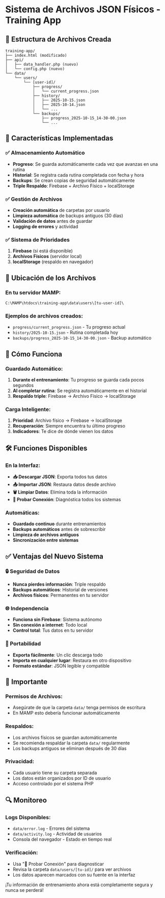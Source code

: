 # Sistema de Archivos JSON Físicos - Training App

## 📁 Estructura de Archivos Creada

```
training-app/
├── index.html (modificado)
├── api/
│   ├── data_handler.php (nuevo)
│   └── config.php (nuevo)
└── data/
    └── users/
        └── [user-id]/
            ├── progress/
            │   └── current_progress.json
            ├── history/
            │   ├── 2025-10-15.json
            │   ├── 2025-10-14.json
            │   └── ...
            └── backups/
                ├── progress_2025-10-15_14-30-00.json
                └── ...
```

## 🚀 Características Implementadas

### ✅ Almacenamiento Automático
- **Progreso**: Se guarda automáticamente cada vez que avanzas en una rutina
- **Historial**: Se registra cada rutina completada con fecha y hora
- **Backups**: Se crean copias de seguridad automáticamente
- **Triple Respaldo**: Firebase + Archivo Físico + localStorage

### ✅ Gestión de Archivos
- **Creación automática** de carpetas por usuario
- **Limpieza automática** de backups antiguos (30 días)
- **Validación de datos** antes de guardar
- **Logging de errores** y actividad

### ✅ Sistema de Prioridades
1. **Firebase** (si está disponible)
2. **Archivos Físicos** (servidor local)
3. **localStorage** (respaldo en navegador)

## 📍 Ubicación de los Archivos

### En tu servidor MAMP:
```
C:\MAMP\htdocs\training-app\data\users\[tu-user-id]\
```

### Ejemplos de archivos creados:
- `progress/current_progress.json` - Tu progreso actual
- `history/2025-10-15.json` - Rutina completada hoy
- `backups/progress_2025-10-15_14-30-00.json` - Backup automático

## 🔧 Cómo Funciona

### Guardado Automático:
1. **Durante el entrenamiento**: Tu progreso se guarda cada pocos segundos
2. **Al completar rutina**: Se registra automáticamente en el historial
3. **Respaldo triple**: Firebase → Archivo Físico → localStorage

### Carga Inteligente:
1. **Prioridad**: Archivo físico → Firebase → localStorage
2. **Recuperación**: Siempre encuentra tu último progreso
3. **Indicadores**: Te dice de dónde vienen los datos

## 🛠️ Funciones Disponibles

### En la Interfaz:
- **📥 Descargar JSON**: Exporta todos tus datos
- **📤 Importar JSON**: Restaura datos desde archivo  
- **🗑️ Limpiar Datos**: Elimina toda la información
- **🔧 Probar Conexión**: Diagnóstica todos los sistemas

### Automáticas:
- **Guardado continuo** durante entrenamientos
- **Backups automáticos** antes de sobrescribir
- **Limpieza de archivos antiguos**
- **Sincronización entre sistemas**

## ✅ Ventajas del Nuevo Sistema

### 🔒 Seguridad de Datos
- **Nunca pierdes información**: Triple respaldo
- **Backups automáticos**: Historial de versiones
- **Archivos físicos**: Permanentes en tu servidor

### 🌐 Independencia
- **Funciona sin Firebase**: Sistema autónomo
- **Sin conexión a internet**: Todo local
- **Control total**: Tus datos en tu servidor

### 🔄 Portabilidad  
- **Exporta fácilmente**: Un clic descarga todo
- **Importa en cualquier lugar**: Restaura en otro dispositivo
- **Formato estándar**: JSON legible y compatible

## 🚨 Importante

### Permisos de Archivos:
- Asegúrate de que la carpeta `data/` tenga permisos de escritura
- En MAMP esto debería funcionar automáticamente

### Respaldos:
- Los archivos físicos se guardan automáticamente
- Se recomienda respaldar la carpeta `data/` regularmente
- Los backups antiguos se eliminan después de 30 días

### Privacidad:
- Cada usuario tiene su carpeta separada
- Los datos están organizados por ID de usuario
- Acceso controlado por el sistema PHP

## 🔍 Monitoreo

### Logs Disponibles:
- `data/error.log` - Errores del sistema
- `data/activity.log` - Actividad de usuarios
- Consola del navegador - Estado en tiempo real

### Verificación:
- Usa "🔧 Probar Conexión" para diagnosticar
- Revisa la carpeta `data/users/[tu-id]/` para ver archivos
- Los datos aparecen marcados con su fuente en la interfaz

¡Tu información de entrenamiento ahora está completamente segura y nunca se perderá!